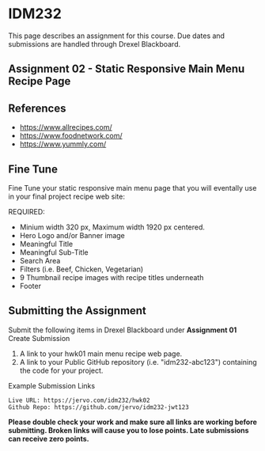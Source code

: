 # IDM232

This page describes an assignment for this course. Due dates and submissions are handled through Drexel Blackboard.

## Assignment 02 - Static Responsive Main Menu Recipe Page

## References

- https://www.allrecipes.com/
- https://www.foodnetwork.com/
- https://www.yummly.com/


## Fine Tune

Fine Tune your static responsive main menu page that you will eventally use in your final project recipe web site:

REQUIRED:

- Minium width 320 px, Maximum width 1920 px centered.
- Hero Logo and/or Banner image
- Meaningful Title
- Meaningful Sub-Title
- Search Area
- Filters (i.e. Beef, Chicken, Vegetarian)
- 9 Thumbnail recipe images with recipe titles underneath
- Footer


## Submitting the Assignment


Submit the following items in Drexel Blackboard under **Assignment 01** Create Submission

1. A link to your hwk01 main menu recipe web page.
2. A link to your Public GitHub repository (i.e. "idm232-abc123") containing the code for your project.

Example Submission Links

```
Live URL: https://jervo.com/idm232/hwk02
Github Repo: https://github.com/jervo/idm232-jwt123
```

**Please double check your work and make sure all links are working before submitting. Broken links will cause you to lose points. Late submissions can receive zero points.**

